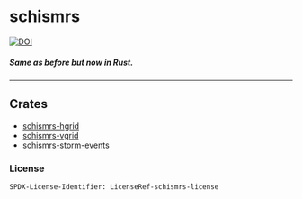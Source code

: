 # schismrs
[![DOI](https://zenodo.org/badge/746798066.svg)](https://zenodo.org/doi/10.5281/zenodo.13786114)

##### Same as before but now in Rust.

---

## Crates

- [schismrs-hgrid](https://github.com/jreniel/schismrs-hgrid)
- [schismrs-vgrid](https://github.com/jreniel/schismrs-vgrid)
- [schismrs-storm-events](https://github.com/jreniel/stormeventrs)

### License

`SPDX-License-Identifier: LicenseRef-schismrs-license`
